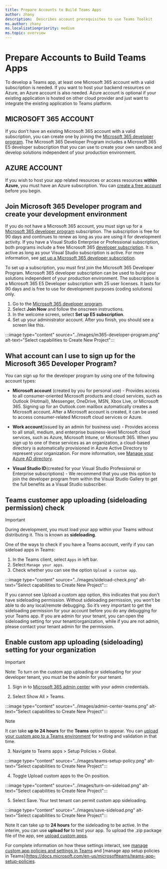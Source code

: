 ```yaml
---
title: Prepare Accounts to Build Teams Apps
author: zhany
description:  Describes account prerequisites to use Teams Toolkit
ms.author: zhany
ms.localizationpriority: medium
ms.topic: overview
---
```


# Prepare Accounts to Build Teams Apps

To develop a Teams app, at least one Microsoft 365 account with a valid subscription is needed. If you want to host your backend resources on Azure, an Azure account is also needed. Azure account is optional if your existing application is hosted on other cloud provider and just want to integrate the existing application to Teams platform.

## MICROSOFT 365 ACCOUNT

If you don’t have an existing Microsoft 365 account with a valid subscription, you can create one by joining the [Microsoft 365 developer program](https://developer.microsoft.com/en-us/microsoft-365/dev-program). The Microsoft 365 Developer Program includes a Microsoft 365 E5 developer subscription that you can use to create your own sandbox and develop solutions independent of your production environment. 

## AZURE ACCOUNT

If you wish to host your app related resources or access resources **within Azure**, you must have an Azure subscription. You can [create a free account](https://azure.microsoft.com/zh-cn/free/) before you begin.

## Join Microsoft 365 Developer program and create your development environment

If you do not have a Microsoft 365 account, you must sign up for a [Microsoft 365 developer program](https://developer.microsoft.com/en-us/microsoft-365/dev-program) subscription. The subscription is free for 90 days and continues to renew as long as you are using it for development activity. If you have a Visual Studio Enterprise or Professional subscription, both programs include a free Microsoft 365 [developer subscription](https://aka.ms/MyVisualStudioBenefits). It is active as long as your Visual Studio subscription is active. For more information, see [set up a Microsoft 365 developer subscription](https://docs.microsoft.com/en-us/office/developer-program/office-365-developer-program-get-started).

To set up a subscription, you must first join the Microsoft 365 Developer Program. Microsoft 365 developer subscription can be used to build your solutions independent of your production environment. The subscription is a Microsoft 365 E5 Developer subscription with 25 user licenses. It lasts for 90 days and is free to use for development purposes (coding solutions) only.
1.	Go to the [Microsoft 365 developer program](https://developer.microsoft.com/microsoft-365/dev-program).
2.	Select **Join Now** and follow the onscreen instructions.
3.	In the welcome screen, select **Set up E5 subscription**.
4.	Set up your administrator account. After you finish, you should see a screen like this.

:::image type="content" source="../images/m365-developer-program.png" alt-text="Select capabilities to Create New Project":::

## What account can I use to sign up for the Microsoft 365 Developer Program?

You can sign up for the developer program by using one of the following account types:

- **Microsoft account** (created by you for personal use) - Provides access to all consumer-oriented Microsoft products and cloud services, such as Outlook (Hotmail), Messenger, OneDrive, MSN, Xbox Live, or Microsoft 365. Signing up for an Outlook.com mailbox automatically creates a Microsoft account. After a Microsoft account is created, it can be used to access consumer-related Microsoft cloud services or Azure.

- **Work account**(issued by an admin for business use) - Provides access to all small, medium, and enterprise business-level Microsoft cloud services, such as Azure, Microsoft Intune, or Microsoft 365. When you sign up to one of these services as an organization, a cloud-based directory is automatically provisioned in Azure Active Directory to represent your organization. For more information, see [Manage your Azure AD directory](https://docs.microsoft.com/en-us/azure/active-directory/active-directory-administer).

- **Visual Studio ID**(created for your Visual Studio Professional or Enterprise subscriptions) - We recommend that you use this option to join the developer program from within the Visual Studio Gallery to get the full benefits as a Visual Studio subscriber.

## Teams customer app uploading (sideloading permission) check

> [!IMPORTANT]
> During development, you must load your app within your Teams without distributing it. This is known as **sideloading**.

One of the ways to check if you have a Teams account, verify if you can sideload apps in Teams:
1.	In the Teams client, select `Apps` in left bar.
2.	Select `Manage your apps`.
3.  Check whether you can see the option `Upload a custom app`.

:::image type="content" source="../images/sideload-check.png" alt-text="Select capabilities to Create New Project":::

If you cannot see Upload a custom app option, this indicates that you don't have sideloading permission.
Without sideloading permission, you won’t be able to do any local/remote debugging. So it’s very important to get the sideloading permission for your account before you do any debugging for your Teams app. If you are admin for your tenant, you can open the sideloading setting for your tenant/organization, while if you are not admin, please contact your tenant admin for the permission.

## Enable custom app uploading (sideloading) setting for your organization

> [!IMPORTANT]
> Note: To turn on the custom app uploading or sideloading for your developer tenant, you must be the admin for your tenant.

1.	Sign in to [Microsoft 365 admin center](https://admin.microsoft.com/Adminportal/Home?source=applauncher#/homepage#/) with your admin credentials.

2.	Select Show All > Teams.

:::image type="content" source="../images/admin-center-teams.png" alt-text="Select capabilities to Create New Project":::

> [!NOTE]
It can take **up to 24 hours** for the **Teams** option to appear. You can [upload your custom app to a Teams environment](https://docs.microsoft.com/en-us/microsoftteams/upload-custom-apps#validate) for testing and validation in that time.

3.	Navigate to Teams apps > Setup Policies > Global.

:::image type="content" source="../images/teams-setup-policy.png" alt-text="Select capabilities to Create New Project":::

4.	Toggle Upload custom apps to the On position.

:::image type="content" source="../images/turn-on-sideload.png" alt-text="Select capabilities to Create New Project":::

5.	Select Save. Your test tenant can permit custom app sideloading.
 
:::image type="content" source="../images/save-sideload.png" alt-text="Select capabilities to Create New Project":::

 Note
It can take up to **24 hours** for the sideloading to be active. In the interim, you can use **upload for <your tenant>** to test your app. To upload the .zip package file of the app, see [upload custom apps](https://docs.microsoft.com/en-us/microsoftteams/upload-custom-apps#upload).
 
For complete information on how these settings interact, see [manage custom app policies and settings in Teams](https://docs.microsoft.com/en-us/microsoftteams/teams-custom-app-policies-and-settings) and [manage app setup policies in Teams](https://docs.microsoft.com/en-us/microsoftteams/teams-app-setup-policies.

